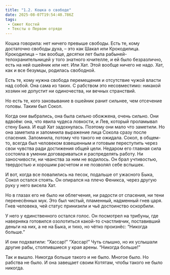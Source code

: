 ```yaml
---
title: "1.2. Кошка о свободе"
date: 2025-08-07T19:54:40.786Z
tags:
 - Сюжет Костей
 - Тексты о Первом отряде
---
```


Кошка говорила: нет ничего превыше свободы. Есть те, кому достаточно
свободы духа, – это как Шакал или Крокодилица. Крокодилица – так вообще,
десятки лет была рабыней-телохранительницей у того знатного ючителле, и
ей было безразлично, есть на ней ошейник или нет. Или Хат. Этой вообще
ничего не надо. Хат, как и все безумцы, родилась свободной.

Есть те, кому нужна свобода перемещения и отсутствие чужой власти над
собой. Она сама из таких. С рабством это несовместимо: никакой хозяин не
допустит ни одиночества, ни вечных странствий.

Но есть те, кого заковывание в ошейник ранит сильнее, чем отсечение
головы. Таким был Сокол.

Когда они выбрались, она была сильно обожжена, очень сильно. Они вдвоём:
она, что явила чудеса ловкости, и Лев, который проламывал стену Быка. И
ещё Хат задохнулась. Поэтому они мало что заметили. Но она заметила и
запомнила выражение лица Сокола сразу после спасения. Запомнила, потому
что такого не ожидала. Сокол, в общем-то, всегда был человеком
взвешенным и готовым переступить через свои чувства ради достижения
общей цели. Недаром его главная сила состояла в умении договариваться и
распределять работу. Ни заносчивости, ни чванства за ним не водилось. Он
брал учтивостью, твердостью и хорошим расчетом и не позволял себе
вспышек.

И вот, когда все повалились на песок, подальше от ужасного Быка, Сокол
остался стоять. Он опирался на плечо Феникса, через другую руку у него
висела Хат.

Но в глазах его не было ни облегчения, ни радости от спасения, ни тени
перенесённых мук. Это был чистый, пламенный, надменный гнев царя. Гнев
человека, чей статус принизили и чьё достоинство оскорбили.

У него у единственного остался голос. Он посмотрел на трибуны, где
наверняка готовился озолотиться какой-то счастливчик, поставивший деньги
на них, а не на Быка, и тихо, но чётко произнёс: “Никогда больше.”

И они подхватили: “Хассар!” “Хассар!” Чуть слышно, но их услышали другие
рабы, столпившиеся у края арены. “Никогда больше!”

Так и вышло. Никогда больше такого и не было. Многое было. Но рабства не
было. И она завещает своим Котятам, чтобы такого не было никогда.
